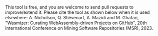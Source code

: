 This tool is free, and you are welcome to send pull requests to improve/extend it. Please cite the tool as shown below when it is used elsewhere:
A. Nicholson, Q. Stiévenart, A. Mazidi and M. Ghafari, "Wasmizer: Curating WebAssembly-driven Projects on GitHub", 20th International Conference on Mining Software Repositories (MSR), 2023.
